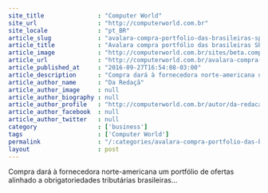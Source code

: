 ```yaml
---
site_title               : "Computer World"
site_url                 : "http://computerworld.com.br"
site_locale              : "pt_BR"
article_slug             : "avalara-compra-portfolio-das-brasileiras-spl-fiscal-keeptrue-e-taxvision"
article_title            : "Avalara compra portfólio das brasileiras SPL Fiscal, KeepTrue e TaxVision"
article_image            : "http://computerworld.com.br/sites/beta.computerworld.com.br/files/news_articles/calculadora_imposto_taxa.jpg"
article_url              : "http://computerworld.com.br/avalara-compra-portfolio-das-brasileiras-spl-fiscal-keeptrue-e-taxvision"
article_published_at     : "2016-09-27T16:54:08-03:00"
article_description      : "Compra dará à fornecedora norte-americana um portfólio de ofertas alinhado a obrigatoriedades tributárias brasileiras..."
article_author_name      : "Da Redaçã"
article_author_image     : null
article_author_biography : null
article_author_profile   : "http://computerworld.com.br/autor/da-redacao"
article_author_facebook  : null
article_author_twitter   : null
category                 : ['business']
tags                     : ['Computer World']
permalink                : "/:categories/avalara-compra-portfolio-das-brasileiras-spl-fiscal-keeptrue-e-taxvision/"
layout                   : post
---
```


Compra dará à fornecedora norte-americana um portfólio de ofertas alinhado a obrigatoriedades tributárias brasileiras...
